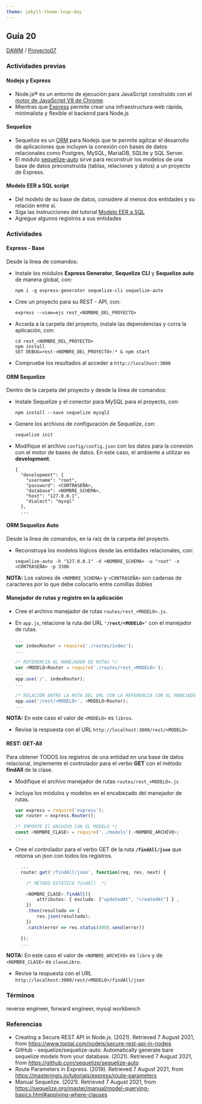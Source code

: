 ```yaml
---
theme: jekyll-theme-leap-day
---
```


## Guía 20

[DAWM](/DAWM/) / [Proyecto07](/DAWM/proyectos/2023/proyecto07)

### Actividades previas

#### Nodejs y Express

* Node.js® es un entorno de ejecución para JavaScript construido con el [motor de JavaScript V8 de Chrome](https://v8.dev/ "https://v8.dev/"). 
* Mientras que [Express](https://expressjs.com/es/) permite crear una infraestructura web rápida, minimalista y flexible el backend para Node.js

#### Sequelize

* Sequelize es un [ORM](https://www2.deloitte.com/es/es/pages/technology/articles/que-es-orm.html) para Nodejs que te permite agilizar el desarrollo de aplicaciones que incluyen la conexión con bases de datos relacionales como Postgres, MySQL, MariaDB, SQLite y SQL Server.
* El módulo [sequelize-auto](https://www.npmjs.com/package/sequelize-auto) sirve para reconstruir los modelos de una base de datos preconstruida (tablas, relaciones y datos) a un proyecto de Express.

#### Modelo EER a SQL script

* Del modelo de su base de datos, considere al menos dos entidades y su relación entre sí. 
* Siga las instrucciones del tutorial [Modelo EER a SQL](/DAWM/tutoriales/modeloeer_sql)
* Agregue algunos registros a sus entidades


### Actividades

#### Express - Base

Desde la línea de comandos:

* Instale los módulos **Express Generator**, **Sequelize CLI** y **Sequelize auto** de manera global, con:

	```
	npm i -g express-generator sequelize-cli sequelize-auto
	```

* Cree un proyecto para su REST - API, con: 

	```
	express --view=ejs rest_<NOMBRE_DEL_PROYECTO>
	```

* Acceda a la carpeta del proyecto, instale las dependencias y corra la aplicación, con:

	```
	cd rest_<NOMBRE_DEL_PROYECTO>
	npm install
	SET DEBUG=rest-<NOMBRE_DEL_PROYECTO>:* & npm start
	```

* Compruebe los resultados al acceder a `http://localhost:3000`

#### ORM Sequelize

Dentro de la carpeta del proyecto y desde la línea de comandos:

* Instale Sequelize y el conector para MySQL para el proyecto, con: 

	```
	npm install --save sequelize mysql2
	```

* Genere los archivos de configuración de Sequelize, con: 

	```
	sequelize init
	```  

* Modifique el archivo `config/config.json` con los datos para la conexión con el motor de bases de datos. En este caso, el ambiente a utilizar es **development**.

	```
	{
	  "development": {
	    "username": "root",
	    "password": <CONTRASEÑA>,
	    "database": <NOMBRE_SCHEMA>,
	    "host": "127.0.0.1",
	    "dialect": "mysql"
	  },
	  ...
	```

#### ORM Sequelize Auto

Desde la línea de comandos, en la raíz de la carpeta del proyecto.

* Reconstruya los modelos lógicos desde las entidades relacionales, con: 

	```
	sequelize-auto -h "127.0.0.1" -d <NOMBRE_SCHEMA> -u "root" -x <CONTRASEÑA> -p 3306
	```

**NOTA:** Los valores de `<NOMBRE_SCHEMA>` y `<CONTRASEÑA>` son cadenas de caracteres por lo que debe colocarlo entre comillas dobles

#### Manejador de rutas y registro en la aplicación

* Cree el archivo manejador de rutas `routes/rest_<MODELO>.js`. 
* En `app.js`, relacione la ruta del URL **`'/rest/<MODELO>'`** con el manejador de rutas.

	```typescript
	...
	var indexRouter = require('./routes/index');
	...
	
	/* REFERENCIA AL MANEJADOR DE RUTAS */
	var <MODELO>Router = require('./routes/rest_<MODELO>');
	...
	app.use('/', indexRouter);
	...
	
	/* RELACIÓN ENTRE LA RUTA DEL URL CON LA REFERENCIA CON EL MANEJADOR DE RUTAS */
	app.use('/rest/<MODELO>', <MODELO>Router);
	...
	``` 

**NOTA:** En este caso el valor de `<MODELO>` es `libros`. 

* Revise la respuesta con el URL `http://localhost:3000/rest/<MODELO>`

#### REST: GET-All

Para obtener TODOS los registros de una entidad en una base de datos relacional, implemente el controlador para el verbo **GET** con el método **findAll** de la clase.

* Modifique el archivo manejador de rutas `routes/rest_<MODELO>.js`

* Incluya los módulos y modelos en el encabezado del manejador de rutas.

	```typescript
	var express = require('express');
	var router = express.Router();

	/* IMPORTE El ARCHIVO CON EL MODELO */
	const <NOMBRE_CLASE> = require('../models').<NOMBRE_ARCHIVO>;
	...
	```

* Cree el controlador para el verbo GET de la ruta **`/findAll/json`** que retorna un json con todos los registros.

	```typescript
	  ...
	  router.get('/findAll/json', function(req, res, next) {  

	  	/* MÉTODO ESTÁTICO findAll  */

	    <NOMBRE_CLASE>.findAll({  
	        attributes: { exclude: ["updatedAt", "createdAt"] } ,
	    })  
	    .then(resultado => {  
	        res.json(resultado);  
	    })  
	    .catch(error => res.status(400).send(error)) 

	  });
	  ...
	```

**NOTA:** En este caso el valor de `<NOMBRE_ARCHIVO>` es `libro` y de `<NOMBRE_CLASE>` es `claseLibro`.

* Revise la respuesta con el URL `http://localhost:3000/rest/<MODELO>/findAll/json`

### Términos

reverse engineer, forward engineer, mysql workbench

### Referencias

* Creating a Secure REST API in Node.js. (2021). Retrieved 7 August 2021, from https://www.toptal.com/nodejs/secure-rest-api-in-nodejs 
* GitHub - sequelize/sequelize-auto: Automatically generate bare sequelize models from your database. (2021). Retrieved 7 August 2021, from https://github.com/sequelize/sequelize-auto 
* Route Parameters in Express. (2019). Retrieved 7 August 2021, from https://masteringjs.io/tutorials/express/route-parameters
* Manual Sequelize. (2021). Retrieved 7 August 2021, from https://sequelize.org/master/manual/model-querying-basics.html#applying-where-clauses